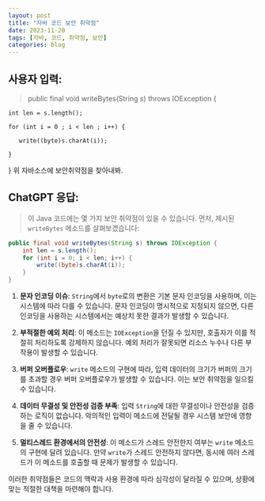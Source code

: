 ```yaml
---
layout: post
title: "자바 코드 보안 취약점"
date: 2023-11-20
tags: [자바, 코드, 취약점, 보안]
categories: blog
---
```


## 사용자 입력:
>  public final void writeBytes(String s) throws IOException {

    int len = s.length();

    for (int i = 0 ; i < len ; i++) {

       write((byte)s.charAt(i));

    }

 }
 위 자바소스에 보안취약점을 찾아내봐.

## ChatGPT 응답:
> 이 Java 코드에는 몇 가지 보안 취약점이 있을 수 있습니다. 먼저, 제시된 `writeBytes` 메소드를 살펴보겠습니다:

```java
public final void writeBytes(String s) throws IOException {
    int len = s.length();
    for (int i = 0; i < len; i++) {
        write((byte)s.charAt(i));
    }
}
```

1. **문자 인코딩 이슈**: `String`에서 `byte`로의 변환은 기본 문자 인코딩을 사용하며, 이는 시스템에 따라 다를 수 있습니다. 문자 인코딩이 명시적으로 지정되지 않으면, 다른 인코딩을 사용하는 시스템에서는 예상치 못한 결과가 발생할 수 있습니다.

2. **부적절한 예외 처리**: 이 메소드는 `IOException`을 던질 수 있지만, 호출자가 이를 적절히 처리하도록 강제하지 않습니다. 예외 처리가 잘못되면 리소스 누수나 다른 부작용이 발생할 수 있습니다.

3. **버퍼 오버플로우**: `write` 메소드의 구현에 따라, 입력 데이터의 크기가 버퍼의 크기를 초과할 경우 버퍼 오버플로우가 발생할 수 있습니다. 이는 보안 취약점을 일으킬 수 있습니다.

4. **데이터 무결성 및 안전성 검증 부족**: 입력 `String`에 대한 무결성이나 안전성을 검증하는 로직이 없습니다. 악의적인 입력이 메소드에 전달될 경우 시스템 보안에 영향을 줄 수 있습니다.

5. **멀티스레드 환경에서의 안전성**: 이 메소드가 스레드 안전한지 여부는 `write` 메소드의 구현에 달려 있습니다. 만약 `write`가 스레드 안전하지 않다면, 동시에 여러 스레드가 이 메소드를 호출할 때 문제가 발생할 수 있습니다.

이러한 취약점들은 코드의 맥락과 사용 환경에 따라 심각성이 달라질 수 있으며, 상황에 맞는 적절한 대책을 마련해야 합니다.

